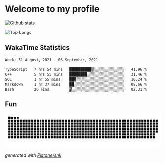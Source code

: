 # Welcome to my profile

![Github stats](https://github-readme-stats.vercel.app/api?username=xinthose&show_icons=true&theme=radical&count_private=true)

![Top Langs](https://github-readme-stats.vercel.app/api/top-langs/?username=xinthose)

## WakaTime Statistics
<!--START_SECTION:waka-->
```text
Week: 31 August, 2021 - 06 September, 2021

TypeScript   7 hrs 54 mins   ██████████▒░░░░░░░░░░░░░░   41.96 % 
C++          5 hrs 55 mins   ████████░░░░░░░░░░░░░░░░░   31.46 % 
SQL          1 hr 55 mins    ██▓░░░░░░░░░░░░░░░░░░░░░░   10.24 % 
Markdown     1 hr 37 mins    ██░░░░░░░░░░░░░░░░░░░░░░░   08.66 % 
Bash         26 mins         ▓░░░░░░░░░░░░░░░░░░░░░░░░   02.31 % 
```
<!--END_SECTION:waka-->

## Fun
![github contribution grid snake animation](https://raw.githubusercontent.com/xinthose/xinthose/output/github-contribution-grid-snake.svg)

_generated with [Platane/snk](https://github.com/Platane/snk)_
